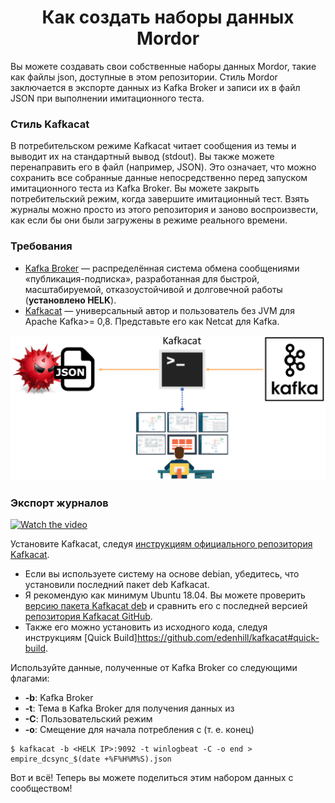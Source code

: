 <h1 align="center"> Как создать наборы данных Mordor</h1>

Вы можете создавать свои собственные наборы данных Mordor, такие как файлы json, доступные в этом репозитории. Стиль Mordor  заключается в экспорте данных из Kafka Broker и записи их в файл JSON при выполнении имитационного теста.

### Стиль Kafkacat

В потребительском режиме Kafkacat читает сообщения из темы и выводит их на стандартный вывод (stdout). Вы также можете перенаправить его в файл (например, JSON). Это означает, что можно сохранить все собранные данные непосредственно перед запуском имитационного теста из Kafka Broker. Вы можете закрыть потребительский режим, когда завершите имитационный тест. Взять журналы можно просто из этого репозитория и заново воспроизвести, как если бы они были загружены в режиме реального времени.

### Требования
- [Kafka Broker](http://kafka.apache.org/) — распределённая система обмена сообщениями «публикация-подписка», разработанная для быстрой, масштабируемой, отказоустойчивой и долговечной работы (**установлено HELK**).
- [Kafkacat](https://github.com/edenhill/kafkacat) — универсальный автор и пользователь без JVM для Apache Kafka>= 0,8. Представьте его как Netcat для Kafka.

![1](https://github.com/l1c3t/RuInfoSec/blob/master/%D0%BF%D0%B5%D1%80%D0%B5%D0%B2%D0%BE%D0%B4%D1%8B/Mordor/The%20Mordor%20Project/Pictures/%D0%92%D0%B2%D0%B5%D0%B4%D0%B5%D0%BD%D0%B8%D0%B5%20Mordor/kafkacat_export.png)

### Экспорт журналов
[![Watch the video](https://raw.github.com/GabLeRoux/WebMole/master/ressources/WebMole_Youtube_Video.png)](https://youtu.be/kBe6-D1_aisY)

Установите Kafkacat, следуя [инструкциям официального репозитория Kafkacat](https://github.com/edenhill/kafkacat#install).

- Если вы используете систему на основе debian, убедитесь, что  установили последний пакет deb Kafkacat.
- Я рекомендую как минимум Ubuntu 18.04. Вы можете проверить [версию пакета Kafkacat deb](https://packages.ubuntu.com/bionic/kafkacat) и сравнить его с последней версией [репозитория Kafkacat GitHub](https://github.com/edenhill/kafkacat/releases).
- Также его можно установить из исходного кода, следуя инструкциям [Quick Build]https://github.com/edenhill/kafkacat#quick-build.

Используйте данные, полученные от Kafka Broker со следующими флагами:

- **-b**: Kafka Broker
- **-t**: Тема в Kafka Broker для получения данных из
- **-C**: Пользовательский режим
- **-o**: Смещение для начала потребления с (т. е. конец)

```
$ kafkacat -b <HELK IP>:9092 -t winlogbeat -C -o end > empire_dcsync_$(date +%F%H%M%S).json
```
Вот и всё! Теперь вы можете поделиться этим набором данных с сообществом!
